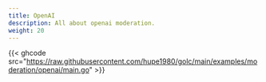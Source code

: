 ```yaml
---
title: OpenAI
description: All about openai moderation.
weight: 20
---
```


{{< ghcode src="https://raw.githubusercontent.com/hupe1980/golc/main/examples/moderation/openai/main.go" >}}
